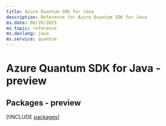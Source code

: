 ```yaml
---
title: Azure Quantum SDK for Java
description: Reference for Azure Quantum SDK for Java
ms.date: 08/28/2025
ms.topic: reference
ms.devlang: java
ms.service: quantum
---
```

# Azure Quantum SDK for Java - preview
## Packages - preview
[!INCLUDE [packages](quantum-index.md)]
